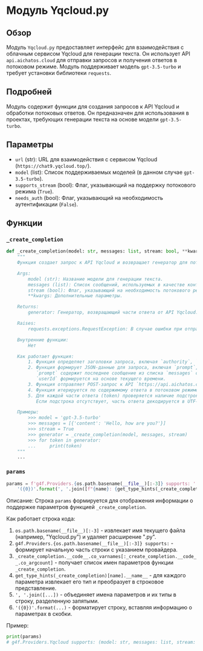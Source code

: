 # Модуль Yqcloud.py

## Обзор

Модуль `Yqcloud.py` предоставляет интерфейс для взаимодействия с облачным сервисом Yqcloud для генерации текста. Он использует API `api.aichatos.cloud` для отправки запросов и получения ответов в потоковом режиме. Модуль поддерживает модель `gpt-3.5-turbo` и требует установки библиотеки `requests`.

## Подробней

Модуль содержит функции для создания запросов к API Yqcloud и обработки потоковых ответов. Он предназначен для использования в проектах, требующих генерации текста на основе модели `gpt-3.5-turbo`.

## Параметры

- `url` (str): URL для взаимодействия с сервисом Yqcloud (`https://chat9.yqcloud.top/`).
- `model` (list): Список поддерживаемых моделей (в данном случае `gpt-3.5-turbo`).
- `supports_stream` (bool): Флаг, указывающий на поддержку потокового режима (`True`).
- `needs_auth` (bool): Флаг, указывающий на необходимость аутентификации (`False`).

## Функции

### `_create_completion`

```python
def _create_completion(model: str, messages: list, stream: bool, **kwargs):
    """
    Функция создает запрос к API Yqcloud и возвращает генератор для потокового получения ответа.

    Args:
        model (str): Название модели для генерации текста.
        messages (list): Список сообщений, используемых в качестве контекста для генерации.
        stream (bool): Флаг, указывающий на необходимость потокового режима.
        **kwargs: Дополнительные параметры.

    Returns:
        generator: Генератор, возвращающий части ответа от API Yqcloud.

    Raises:
        requests.exceptions.RequestException: В случае ошибки при отправке запроса к API.

    Внутренние функции:
        Нет

    Как работает функция:
        1. Функция определяет заголовки запроса, включая `authority`, `origin`, `referer` и `user-agent`.
        2. Функция формирует JSON-данные для запроса, включая `prompt`, `userId`, `network`, `apikey`, `system` и `withoutContext`.
           `prompt` содержит последнее сообщение из списка `messages` с префиксом "always respond in english | ".
           `userId` формируется на основе текущего времени.
        3. Функция отправляет POST-запрос к API `https://api.aichatos.cloud/api/generateStream` с указанными заголовками и JSON-данными.
        4. Функция итерируется по содержимому ответа в потоковом режиме, используя `response.iter_content(chunk_size=2046)`.
        5. Для каждой части ответа (token) проверяется наличие подстроки `b'always respond in english'`.
           Если подстрока отсутствует, часть ответа декодируется в UTF-8 и возвращается через `yield`.

    Примеры:
        >>> model = 'gpt-3.5-turbo'
        >>> messages = [{'content': 'Hello, how are you?'}]
        >>> stream = True
        >>> generator = _create_completion(model, messages, stream)
        >>> for token in generator:
        ...     print(token)
    """
    ...
```

### `params`

```python
params = f'g4f.Providers.{os.path.basename(__file__)[:-3]} supports: ' + \
    '({0})'.format(', '.join([f"{name}: {get_type_hints(_create_completion)[name].__name__}" for name in _create_completion.__code__.co_varnames[:_create_completion.__code__.co_argcount]]))
```

Описание:
Строка `params` формируется для отображения информации о поддержке параметров функцией `_create_completion`.

Как работает строка кода:
1. `os.path.basename(__file__)[:-3]` - извлекает имя текущего файла (например, "Yqcloud.py") и удаляет расширение ".py".
2. `g4f.Providers.{os.path.basename(__file__)[:-3]} supports:` - формирует начальную часть строки с указанием провайдера.
3. `_create_completion.__code__.co_varnames[:_create_completion.__code__.co_argcount]` - получает список имен параметров функции `_create_completion`.
4. `get_type_hints(_create_completion)[name].__name__` - для каждого параметра извлекает его тип и преобразует в строковое представление.
5. `', '.join([...])` - объединяет имена параметров и их типы в строку, разделенную запятыми.
6. `'({0})'.format(...)` - форматирует строку, вставляя информацию о параметрах в скобки.

Пример:
```python
print(params)
# g4f.Providers.Yqcloud supports: (model: str, messages: list, stream: bool, kwargs: Dict)
```